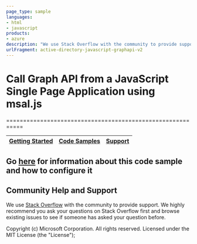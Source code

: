 ```yaml
---
page_type: sample
languages:
- html
- javascript
products:
- azure
description: "We use Stack Overflow with the community to provide support."
urlFragment: active-directory-javascript-graphapi-v2
---
```


# Call Graph API from a JavaScript Single Page Application using msal.js
===========================================================

| [Getting Started](https://aka.ms/aadv2)| [Code Samples](https://github.com/azure-samples/) | [Support](https://docs.microsoft.com/azure/active-directory/develop/active-directory-develop-help-support)
| --- | --- | --- |

## Go [here](https://docs.microsoft.com/azure/active-directory/develop/guidedsetups/active-directory-javascriptspa) for information about this code sample and how to configure it

## Community Help and Support

We use [Stack Overflow](http://stackoverflow.com/questions/tagged/azure-active-directory) with the community to provide support. We highly recommend you ask your questions on Stack Overflow first and browse existing issues to see if someone has asked your question before.

Copyright (c) Microsoft Corporation.  All rights reserved. Licensed under the MIT License (the "License");



 
